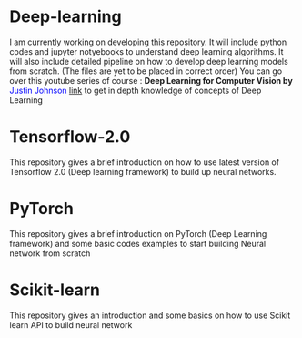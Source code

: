 # Deep-learning
I am currently working on developing this repository. It will include python codes and jupyter notyebooks to understand deep learning algorithms. It will also include detailed pipeline on how to develop deep learning models from scratch. 
(The files are yet to be placed in correct order)
You can go over this youtube series of course : <b>Deep Learning for Computer Vision by </b> <Font color = "Blue">Justin Johnson </Font> [link](https://www.youtube.com/playlist?list=PL5-TkQAfAZFbzxjBHtzdVCWE0Zbhomg7r) to get in depth knowledge of concepts of Deep Learning

# Tensorflow-2.0
This repository gives a brief introduction on how to use latest version of Tensorflow 2.0 (Deep learning framework) to build up neural networks.

# PyTorch
This repository gives a brief introduction on PyTorch (Deep Learning framework) and some basic codes examples to start building Neural network from scratch

# Scikit-learn
This repository gives an introduction and some basics on how to use Scikit learn API to build neural network
